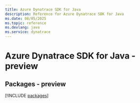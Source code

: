 ```yaml
---
title: Azure Dynatrace SDK for Java
description: Reference for Azure Dynatrace SDK for Java
ms.date: 08/05/2025
ms.topic: reference
ms.devlang: java
ms.service: dynatrace
---
```

# Azure Dynatrace SDK for Java - preview
## Packages - preview
[!INCLUDE [packages](dynatrace-index.md)]
